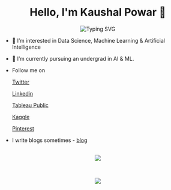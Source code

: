 <h1 align="center">Hello, I'm Kaushal Powar 👋  </h1>

<p align="center">
  <img src="https://readme-typing-svg.herokuapp.com?font=&color=964EF4&lines=Data+Analyst+/+Data+Scientest&center=true" alt="Typing SVG">
</p>

- 👀 I’m interested in Data Science, Machine Learning & Artificial Intelligence <br/>
- 🌱 I’m currently pursuing an undergrad in AI & ML.<br/>
- Follow me on

  [Twitter](https://twitter.com/Obelisk_1531)

  [Linkedin](https://www.linkedin.com/in/kaushal-powar-a52b1a159/)
  
  [Tableau Public](https://public.tableau.com/app/profile/kaushal.powar7753)
  
  [Kaggle](https://www.kaggle.com/kaushalpowar)
  
  [Pinterest](https://in.pinterest.com/kaushal_1531/)
  
 - I write blogs sometimes - [blog](https://writtenbykaushal.com/)


<p align="center">
  <br>
 
  <img src="https://github-readme-stats.vercel.app/api?username=kaushalpowar&show_icons=true&theme=tokyonight" />
  

</p>

<br/>

<p align="center">
 
  <img src="https://github-readme-stats.vercel.app/api/top-langs?username=kaushalpowar&langs_count=10&show_icons=true&theme=tokyonight&locale=en&layout=compact"/>
</p>

<!---
kaushalpowar/kaushalpowar is a ✨ special ✨ repository because its `README.md` (this file) appears on your GitHub profile.
You can click the Preview link to take a look at your changes.
--->
